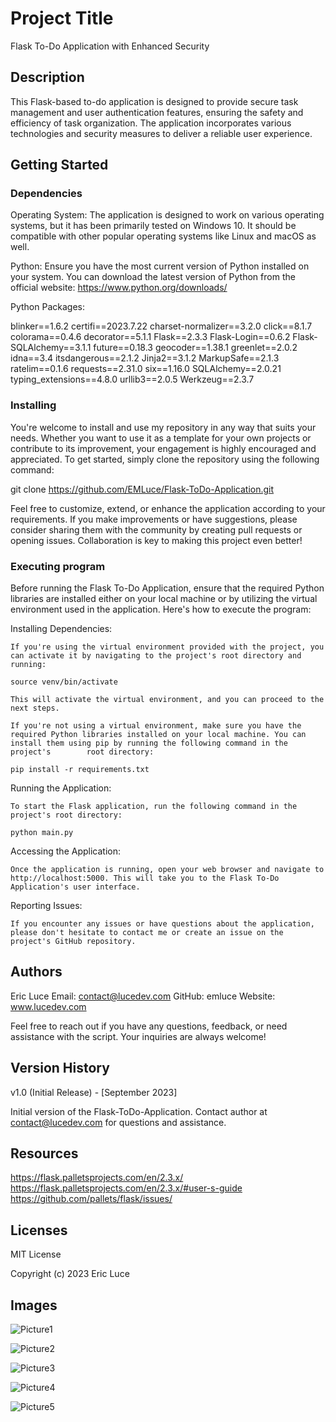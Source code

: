 # Project Title

Flask To-Do Application with Enhanced Security

## Description

This Flask-based to-do application is designed to provide secure task management and user authentication features, ensuring the safety and efficiency of task organization. The application incorporates various technologies and security measures to deliver a reliable user experience. 

## Getting Started

### Dependencies

Operating System: The application is designed to work on various operating systems, but it has been primarily tested on Windows 10. It should be compatible with other popular operating systems like Linux and macOS as well.

Python: Ensure you have the most current version of Python installed on your system. You can download the latest version of Python from the official website: https://www.python.org/downloads/

Python Packages:

  blinker==1.6.2
  certifi==2023.7.22
  charset-normalizer==3.2.0
  click==8.1.7
  colorama==0.4.6
  decorator==5.1.1
  Flask==2.3.3
  Flask-Login==0.6.2
  Flask-SQLAlchemy==3.1.1
  future==0.18.3
  geocoder==1.38.1
  greenlet==2.0.2
  idna==3.4
  itsdangerous==2.1.2
  Jinja2==3.1.2
  MarkupSafe==2.1.3
  ratelim==0.1.6
  requests==2.31.0
  six==1.16.0
  SQLAlchemy==2.0.21
  typing_extensions==4.8.0
  urllib3==2.0.5
  Werkzeug==2.3.7

### Installing

You're welcome to install and use my repository in any way that suits your needs. Whether you want to use it as a template for your own projects or contribute to its improvement, your engagement is highly encouraged and appreciated. To get started, simply clone the repository using the following command:

git clone https://github.com/EMLuce/Flask-ToDo-Application.git

Feel free to customize, extend, or enhance the application according to your requirements. If you make improvements or have suggestions, please consider sharing them with the community by creating pull requests or opening issues. Collaboration is key to making this project even better!

### Executing program

Before running the Flask To-Do Application, ensure that the required Python libraries are installed either on your local machine or by utilizing the virtual environment used in the application. Here's how to execute the program:

Installing Dependencies:

    If you're using the virtual environment provided with the project, you can activate it by navigating to the project's root directory and running:
    
    source venv/bin/activate

    This will activate the virtual environment, and you can proceed to the next steps.

    If you're not using a virtual environment, make sure you have the required Python libraries installed on your local machine. You can install them using pip by running the following command in the project's        root directory:

    pip install -r requirements.txt

Running the Application:

    To start the Flask application, run the following command in the project's root directory:

    python main.py

Accessing the Application:

    Once the application is running, open your web browser and navigate to http://localhost:5000. This will take you to the Flask To-Do Application's user interface.

Reporting Issues:

    If you encounter any issues or have questions about the application, please don't hesitate to contact me or create an issue on the project's GitHub repository.
    

## Authors

Eric Luce
Email: contact@lucedev.com
GitHub: emluce
Website: www.lucedev.com

Feel free to reach out if you have any questions, feedback, or need assistance with the script. Your inquiries are always welcome!

## Version History

v1.0 (Initial Release) - [September 2023]

Initial version of the Flask-ToDo-Application.
Contact author at contact@lucedev.com for questions and assistance.

## Resources

https://flask.palletsprojects.com/en/2.3.x/
https://flask.palletsprojects.com/en/2.3.x/#user-s-guide
https://github.com/pallets/flask/issues/

## Licenses

MIT License

Copyright (c) 2023 Eric Luce

## Images

![Picture1](https://github.com/EMLuce/Flask-ToDo-Application/assets/111964005/be032321-7be0-4ee1-836f-f64dde7c2a4a)

![Picture2](https://github.com/EMLuce/Flask-ToDo-Application/assets/111964005/2055478c-7c5a-4208-8680-8476e946d284)

![Picture3](https://github.com/EMLuce/Flask-ToDo-Application/assets/111964005/65253b4b-591e-43bd-8aa4-740b455c41eb)

![Picture4](https://github.com/EMLuce/Flask-ToDo-Application/assets/111964005/ca70c8f5-6116-40e5-93e1-19dbf70e011a)

![Picture5](https://github.com/EMLuce/Flask-ToDo-Application/assets/111964005/56584ea6-32df-44a6-bf73-1525ab6cfdfc)

